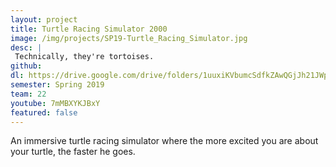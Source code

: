 ```yaml
---
layout: project
title: Turtle Racing Simulator 2000
image: /img/projects/SP19-Turtle_Racing_Simulator.jpg
desc: |
 Technically, they're tortoises.
github: 
dl: https://drive.google.com/drive/folders/1uuxiKVbumcSdfkZAwQGjJh21JWpcO9pF
semester: Spring 2019
team: 22
youtube: 7mMBXYKJBxY
featured: false
---
```

An immersive turtle racing simulator where the more excited you are about your turtle, the faster he goes.
